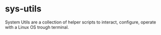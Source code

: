 # sys-utils
System Utils are a collection of helper scripts to interact, configure, operate with a Linux OS trough terminal.

